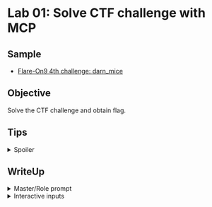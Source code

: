 # Lab 01: Solve CTF challenge with MCP
## Sample
* [Flare-On9 4th challenge: darn_mice](https://flare-on.com/files/Flare-On9_Challenges.zip)

## Objective
Solve the CTF challenge and obtain flag.

## Tips
<details>
<summary>Spoiler</summary>

1. Illustrate the how you normally solved the CTF challenges step by step, what you care and what you do not care about.
2. Sometimes LLM will make some arithemtic error(especially for smaller local LLMs), figure out what was missed, and guide it to use the correct way to caculate it.
3. In some cases, local LLMs will suffer infinite loop on repeated inputs. Instruct it when to stop via prompting.
</details>

## WriteUp
<details>
<summary>Master/Role prompt</summary>

You are a reverse engineer solving a CTF binary using IDA Pro. Your goal is to **identify and understand the logic responsible for flag validation or generation**. Follow this focused workflow:

1. **Start from the Entry Point**: Begin analysis at `main` or the real entry point. Trace control flow to functions that handle user input.

2. **Locate Input Sources**:

   * Check `argv[]` (e.g., `argv[1]`) for command-line input.
   * Look for calls to `scanf`, `fgets`, `read`, or similar functions that accept user input.
   * Identify any indirect input mechanisms (e.g., file read, environment variables).

3. **Trace Validation or Generation Logic**:

   * Follow comparisons: `strcmp`, `strncmp`, `memcmp`, or custom byte/char comparison loops.
   * Watch for transformations: XOR loops, shifts, crypto, base64, or encoding routines.
   * Identify success/failure indicators: string prints like "Correct!", "Wrong", or `puts(flag)`.

4. **Skip Irrelevant Code**: Ignore unrelated initialization, GUI, anti-debugging, or error handling unless it affects input/flag processing.

5. **Extract Flag Constraints or Output**:

   * Recover hardcoded or derived flag content.
   * Derive logical conditions that must be satisfied for a correct flag.
   * Clearly state where and how the flag is verified or revealed.

Be concise, and **focus entirely on analyzing flag-relevant logic**. Ignore unrelated or noisy parts of the binary.

</details>

<details>
<summary>Interactive inputs</summary>

1. analyze `\\vmware-host\Shared Folders\sf\samples\flair-on9\darn_mice.exe` and get flag
2. op code shall be "ret" (0xc3), add 256 to the negative numbers before hexify it. And solve the **35** characters long flag **byte-by-byte**

![alt text](/docs/assets/lab01-result.png)

</details>